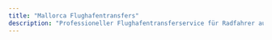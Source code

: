 ```yaml
---
title: "Mallorca Flughafentransfers"
description: "Professioneller Flughafentransferservice für Radfahrer auf Mallorca. Fahrradfreundlicher Transport von und zum Flughafen Palma."
---
```


<!-- Content will be added later -->
